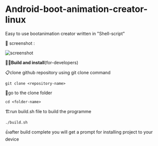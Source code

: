 # Android-boot-animation-creator-linux
Easy to use bootanimation creator written in "Shell-script"



📸 screenshot :


![screenshot](https://user-images.githubusercontent.com/91899799/135888535-bb83b54a-9ee6-4b44-b5a5-29b8bc81a0d3.png)

 👨‍💻**Build and install**(for-developers)
 
 
 📋clone github repository using git clone command
 
 ```git clone <repository-name>```
 
 📁go to the clone folder
 
 ```cd <folder-name>```
 
 
 
 🏗️run build.sh file to build the programme
 
 ```./build.sh```
 
 
 
 
 👍after build complete you will get a prompt for installing project to your device
